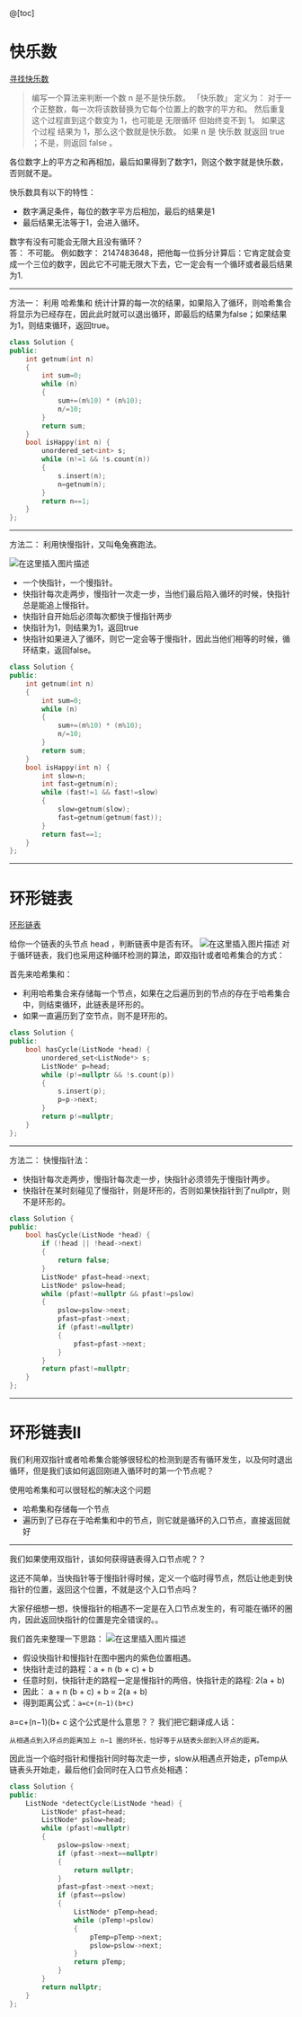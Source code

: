 ﻿@[toc]

# 快乐数
[寻找快乐数](https://leetcode.cn/problems/happy-number/description/)

> 编写一个算法来判断一个数 n 是不是快乐数。
「快乐数」 定义为：
对于一个正整数，每一次将该数替换为它每个位置上的数字的平方和。
然后重复这个过程直到这个数变为 1，也可能是 无限循环 但始终变不到 1。
如果这个过程 结果为 1，那么这个数就是快乐数。
如果 n 是 快乐数 就返回 true ；不是，则返回 false 。

各位数字上的平方之和再相加，最后如果得到了数字1，则这个数字就是快乐数，否则就不是。

快乐数具有以下的特性：
* 数字满足条件，每位的数字平方后相加，最后的结果是1
* 最后结果无法等于1，会进入循环。

数字有没有可能会无限大且没有循环？  
答： 不可能。
例如数字： 2147483648，把他每一位拆分计算后：它肯定就会变成一个三位的数字，因此它不可能无限大下去，它一定会有一个循环或者最后结果为1.

----

方法一：
利用 哈希集和 统计计算的每一次的结果，如果陷入了循环，则哈希集合将显示为已经存在，因此此时就可以退出循环，即最后的结果为false；如果结果为1，则结束循环，返回true。

```cpp
class Solution {
public:
    int getnum(int n)
    {
        int sum=0;
        while (n)
        {
            sum+=(n%10) * (n%10);
            n/=10;
        }
        return sum;
    }
    bool isHappy(int n) {
        unordered_set<int> s;
        while (n!=1 && !s.count(n))
        {
            s.insert(n);
            n=getnum(n);
        }
        return n==1;
    }
};
```
----

方法二：
利用快慢指针，又叫龟兔赛跑法。

![在这里插入图片描述](https://img-blog.csdnimg.cn/6d2cad2221804d63970672bc888fc364.png)

* 一个快指针，一个慢指针。
* 快指针每次走两步，慢指针一次走一步，当他们最后陷入循环的时候，快指针总是能追上慢指针。
* 快指针自开始后必须每次都快于慢指针两步
* 快指针为1，则结果为1，返回true
* 快指针如果进入了循环，则它一定会等于慢指针，因此当他们相等的时候，循环结束，返回false。


```cpp
class Solution {
public:
    int getnum(int n)
    {
        int sum=0;
        while (n)
        {
            sum+=(n%10) * (n%10);
            n/=10;
        }
        return sum;
    }
    bool isHappy(int n) {
        int slow=n;
        int fast=getnum(n);
        while (fast!=1 && fast!=slow)
        {
            slow=getnum(slow);
            fast=getnum(getnum(fast));
        }
        return fast==1;
    }
};
```
----

# 环形链表 
[环形链表](https://leetcode.cn/problems/linked-list-cycle/)

给你一个链表的头节点 head ，判断链表中是否有环。
![在这里插入图片描述](https://img-blog.csdnimg.cn/2b4cf88c18b54423a516158a8f7c6233.png)
对于循环链表，我们也采用这种循环检测的算法，即双指针或者哈希集合的方式：

首先来哈希集和：

* 利用哈希集合来存储每一个节点，如果在之后遍历到的节点的存在于哈希集合中，则结束循环，此链表是环形的。
* 如果一直遍历到了空节点，则不是环形的。

```cpp
class Solution {
public:
    bool hasCycle(ListNode *head) {
        unordered_set<ListNode*> s;
        ListNode* p=head;
        while (p!=nullptr && !s.count(p))
        {
            s.insert(p);
            p=p->next;
        }
        return p!=nullptr;
    }
};
```

----
方法二：
快慢指针法：

* 快指针每次走两步，慢指针每次走一步，快指针必须领先于慢指针两步。
* 快指针在某时刻碰见了慢指针，则是环形的，否则如果快指针到了nullptr，则不是环形的。

```cpp
class Solution {
public:
    bool hasCycle(ListNode *head) {
        if (!head || !head->next)
        {
            return false;
        }
        ListNode* pfast=head->next;
        ListNode* pslow=head;
        while (pfast!=nullptr && pfast!=pslow)
        {
            pslow=pslow->next;
            pfast=pfast->next;
            if (pfast!=nullptr)
            {
                pfast=pfast->next;
            }
        }
        return pfast!=nullptr;
    }
};
```

----

# 环形链表II
我们利用双指针或者哈希集合能够很轻松的检测到是否有循环发生，以及何时退出循环，但是我们该如何返回刚进入循环时的第一个节点呢？

使用哈希集和可以很轻松的解决这个问题

* 哈希集和存储每一个节点
* 遍历到了已存在于哈希集和中的节点，则它就是循环的入口节点，直接返回就好

---

我们如果使用双指针，该如何获得链表得入口节点呢？？

这还不简单，当快指针等于慢指针得时候，定义一个临时得节点，然后让他走到快指针的位置，返回这个位置，不就是这个入口节点吗？

大家仔细想一想，快慢指针的相遇不一定是在入口节点发生的，有可能在循环的圈内，因此返回快指针的位置是完全错误的。。

我们首先来整理一下思路：
![在这里插入图片描述](https://img-blog.csdnimg.cn/d00c1eb794bd46b88cb038d82499a055.png)

* 假设快指针和慢指针在图中圈内的紫色位置相遇。
* 快指针走过的路程：a + n (b + c)  + b 
* 任意时刻，快指针走的路程一定是慢指针的两倍，快指针走的路程:  2(a + b)
* 因此：  a + n (b + c)  + b  = 2(a + b)
* 得到距离公式：`a=c+(n−1)(b+c)`

a=c+(n−1)(b+ c 这个公式是什么意思？？
我们把它翻译成人话：

`从相遇点到入环点的距离加上 n−1 圈的环长，恰好等于从链表头部到入环点的距离。`

因此当一个临时指针和慢指针同时每次走一步，slow从相遇点开始走，pTemp从链表头开始走，最后他们会同时在入口节点处相遇：

```cpp
class Solution {
public:
    ListNode *detectCycle(ListNode *head) {
        ListNode* pfast=head;
        ListNode* pslow=head;
        while (pfast!=nullptr)
        {
            pslow=pslow->next;
            if (pfast->next==nullptr)
            {
                return nullptr;
            }
            pfast=pfast->next->next;
            if (pfast==pslow)
            {
                ListNode* pTemp=head;
                while (pTemp!=pslow)
                {
                    pTemp=pTemp->next;
                    pslow=pslow->next;
                }
                return pTemp;
            }
        }
        return nullptr;
    }
};
```



